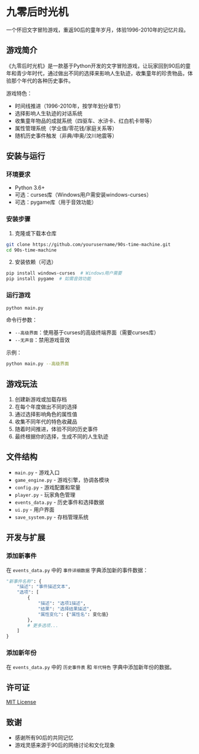 # 九零后时光机

一个怀旧文字冒险游戏，重返90后的童年岁月，体验1996-2010年的记忆片段。

## 游戏简介

《九零后时光机》是一款基于Python开发的文字冒险游戏，让玩家回到90后的童年和青少年时代，通过做出不同的选择来影响人生轨迹，收集童年的珍贵物品，体验那个年代的各种历史事件。

游戏特色：
- 时间线推进（1996-2010年，按学年划分章节）
- 选择影响人生轨迹的对话系统
- 收集童年物品的成就系统（四驱车、水浒卡、红白机卡带等）
- 属性管理系统（学业值/零花钱/家庭关系等）
- 随机历史事件触发（非典/申奥/汶川地震等）

## 安装与运行

### 环境要求
- Python 3.6+
- 可选：curses库（Windows用户需安装windows-curses）
- 可选：pygame库（用于音效功能）

### 安装步骤

1. 克隆或下载本仓库

```bash
git clone https://github.com/yourusername/90s-time-machine.git
cd 90s-time-machine
```

2. 安装依赖（可选）

```bash
pip install windows-curses  # Windows用户需要
pip install pygame  # 如需音效功能
```

### 运行游戏

```bash
python main.py
```

命令行参数：
- `--高级界面`：使用基于curses的高级终端界面（需要curses库）
- `--无声音`：禁用游戏音效

示例：
```bash
python main.py --高级界面
```

## 游戏玩法

1. 创建新游戏或加载存档
2. 在每个年度做出不同的选择
3. 通过选择影响角色的属性值
4. 收集不同年代的特色收藏品
5. 随着时间推进，体验不同的历史事件
6. 最终根据你的选择，生成不同的人生轨迹

## 文件结构

- `main.py` - 游戏入口
- `game_engine.py` - 游戏引擎，协调各模块
- `config.py` - 游戏配置和常量
- `player.py` - 玩家角色管理
- `events_data.py` - 历史事件和选择数据
- `ui.py` - 用户界面
- `save_system.py` - 存档管理系统

## 开发与扩展

### 添加新事件

在 `events_data.py` 中的 `事件详细数据` 字典添加新的事件数据：

```python
"新事件名称": {
    "描述": "事件描述文本",
    "选项": [
        {
            "描述": "选项1描述",
            "结果": "选择结果描述",
            "属性变化": {"属性名": 变化值}
        },
        # 更多选项...
    ]
}
```

### 添加新年份

在 `events_data.py` 中的 `历史事件表` 和 `年代特色` 字典中添加新年份的数据。

## 许可证

[MIT License](LICENSE)

## 致谢

- 感谢所有90后的共同记忆
- 游戏灵感来源于90后的网络讨论和文化现象 